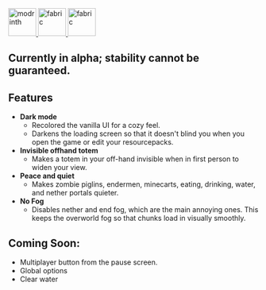 <a href="https://modrinth.com/mod/comfort+">
  <img alt="modrinth" height="56" src="https://cdn.jsdelivr.net/npm/@intergrav/devins-badges@3/assets/cozy/available/modrinth_vector.svg" />
</a>
<a href="https://fabricmc.net">
  <img alt="fabric" height="56" src="https://cdn.jsdelivr.net/npm/@intergrav/devins-badges@3/assets/cozy/supported/fabric_vector.svg" />
</a>
<a href="https://github.com/Luk3210/Comfort-Plus">
  <img alt="fabric" height="56" src="https://cdn.jsdelivr.net/npm/@intergrav/devins-badges@3.2.0/assets/cozy/available/github_vector.svg" />
</a>

## **Currently in alpha; stability cannot be guaranteed.**

## Features
- **Dark mode**
  - Recolored the vanilla UI for a cozy feel.
  - Darkens the loading screen so that it doesn't blind you when you open the game or edit your resourcepacks.
- **Invisible offhand totem**
  - Makes a totem in your off-hand invisible when in first person to widen your view.
- **Peace and quiet**
  - Makes zombie piglins, endermen, minecarts, eating, drinking, water, and nether portals quieter.
- **No Fog**
  - Disables nether and end fog, which are the main annoying ones. This keeps the overworld fog so that chunks load in visually smoothly.
## Coming Soon:
- Multiplayer button from the pause screen.
- Global options
- Clear water
